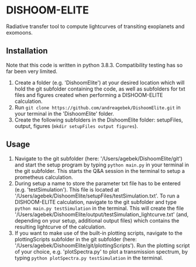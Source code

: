 # DISHOOM-ELITE
Radiative transfer tool to compute lightcurves of transiting exoplanets and exomoons.

## Installation
Note that this code is written in python 3.8.3. Compatibility testing has so far been very limited.
1. Create a folder (e.g. 'DishoomElite') at your desired location which will hold the git subfolder containing the code,
as well as subfolders for txt files and figures created when performing a DISHOOM-ELITE calculation.
2. Run ```git clone https://github.com/andreagebek/DishoomElite.git``` in your terminal in the 'DishoomElite' folder.
3. Create the following subfolders in the DishoomElite folder: setupFiles, output, figures (```mkdir setupFiles output figures```).

## Usage
1. Navigate to the git subfolder (here: '/Users/agebek/DishoomElite/git') and start the setup program
by typing ```python main.py``` in your terminal in the git subfolder. This starts the Q&A session
in the terminal to setup a prometheus calculation.
2. During setup a name to store the parameter txt file has to be entered (e.g. 'testSimulation').
This file is located at '/Users/agebek/DishoomElite/setupFiles/testSimulation.txt'. To run a DISHOOM-ELITE
calculation, navigate to the git subfolder and type ```python main.py testSimulation``` in
the terminal. This will create the file '/Users/agebek/DishoomElite/output/testSimulation_lightcurve.txt'
(and, depending on your setup, additional output files) which contains the resulting lightcurve of the calculation.
3. If you want to make use of the built-in plotting scripts, navigate to the plottingScripts subfolder
in the git subfolder (here: '/Users/agebek/DishoomElite/git/plottingScripts'). Run the plotting script
of your choice, e.g. 'plotSpectra.py' to plot a transmission spectrum, by typing ```python plotSpectra.py testSimulation```
in the terminal.
